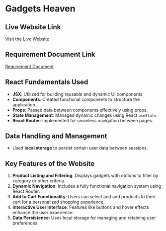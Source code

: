 # Gadgets Heaven

## Live Website Link

[Visit the Live Website](https://b10-a8-gadgets-heaven-softlinkbd.netlify.app/)

## Requirement Document Link

[Requirement Document](https://drive.google.com/file/d/1nF-58FOeAfItTi-04IlLiKDWzWyDmBPi/view?usp=drive_link)

## React Fundamentals Used

- **JSX**: Utilized for building reusable and dynamic UI components.
- **Components**: Created functional components to structure the application.
- **Props**: Passed data between components effectively using props.
- **State Management**: Managed dynamic changes using React `useState`.
- **React Router**: Implemented for seamless navigation between pages.

## Data Handling and Management

- Used **local storage** to persist certain user data between sessions.

## Key Features of the Website

1. **Product Listing and Filtering**: Displays gadgets with options to filter by category or other criteria.
2. **Dynamic Navigation**: Includes a fully functional navigation system using React Router.
3. **Add to Cart Functionality**: Users can select and add products to their cart for a personalized shopping experience.
4. **Interactive User Interface**: Features like buttons and hover effects enhance the user experience.
5. **Data Persistence**: Uses local storage for managing and retaining user preferences.

